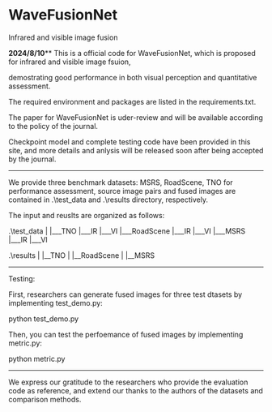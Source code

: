 # WaveFusionNet
Infrared and visible image fusion

******2024/8/10********
This is a official code for WaveFusionNet, which is proposed for infrared and visible image fsuion, 

demostrating good performance  in both visual perception and quantitative assessment.

The required environment and packages are listed in the requirements.txt.

The paper for WaveFusionNet is uder-review and will be available according to the policy of the journal.

Checkpoint model and complete testing code have been provided in this site, and more details and anlysis will be released soon after being accepted by the journal. 
************************
We provide three benchmark datasets: MSRS, RoadScene, TNO for performance assessment, 
source image pairs and fused images are contained in .\test_data and .\results directory, respectively.

The input and reuslts are organized as follows:

.\test_data
|
|___TNO
         |___IR
         |___VI
|___RoadScene
         |___IR
         |___VI
|___MSRS
         |___IR
         |___VI

.\results
|
|__TNO
|
|__RoadScene
|
|__MSRS

*************************************************************
Testing:

First, researchers can generate fused images for three test dtasets by implementing test_demo.py:

python test_demo.py

Then, you can test the perfoemance of fused images by implementing metric.py:

python metric.py

*************************************************************
We express our gratitude to the researchers who provide the evaluation code as reference, and extend our thanks to the authors of the datasets and comparison methods. 

